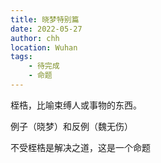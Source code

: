 ```yaml
---
title: 晓梦特别篇
date: 2022-05-27
author: chh
location: Wuhan
tags:
    - 待完成
    - 命题
---
```


桎梏，比喻束缚人或事物的东西。

例子（晓梦）和反例（魏无伤）

不受桎梏是解决之道，这是一个命题
